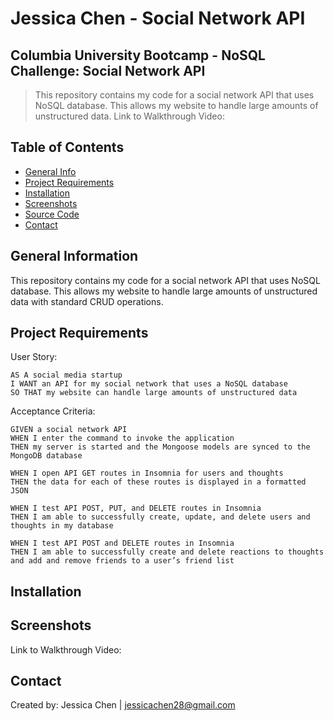 # Jessica Chen - Social Network API

## Columbia University Bootcamp - NoSQL Challenge: Social Network API

> This repository contains my code for a social network API that uses NoSQL database. This allows my website to handle large amounts of unstructured data.
> Link to Walkthrough Video:

## Table of Contents

- [General Info](#general-information)
- [Project Requirements](#project-requirements)
- [Installation](#installation)
- [Screenshots](#screenshots)
- [Source Code](#source-code)
- [Contact](#contact)

## General Information

This repository contains my code for a social network API that uses NoSQL database. This allows my website to handle large amounts of unstructured data with standard CRUD operations.

## Project Requirements

User Story:

```
AS A social media startup
I WANT an API for my social network that uses a NoSQL database
SO THAT my website can handle large amounts of unstructured data
```

Acceptance Criteria:

```
GIVEN a social network API
WHEN I enter the command to invoke the application
THEN my server is started and the Mongoose models are synced to the MongoDB database

WHEN I open API GET routes in Insomnia for users and thoughts
THEN the data for each of these routes is displayed in a formatted JSON

WHEN I test API POST, PUT, and DELETE routes in Insomnia
THEN I am able to successfully create, update, and delete users and thoughts in my database

WHEN I test API POST and DELETE routes in Insomnia
THEN I am able to successfully create and delete reactions to thoughts and add and remove friends to a user’s friend list
```

## Installation

## Screenshots

Link to Walkthrough Video:

## Contact

Created by: Jessica Chen | jessicachen28@gmail.com
